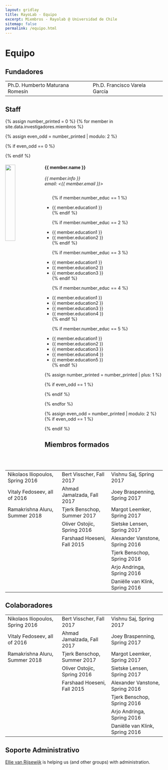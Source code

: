 ```yaml
---
layout: gridlay
title: RayoLab - Equipo
excerpt: Miembros - Rayolab @ Universidad de Chile
sitemap: false
permalink: /equipo.html
---
```

# Equipo

## Fundadores

<table align="center" style="width:100%">
  <tr>
    <td>Ph.D. Humberto Maturana Romesín</td>
    <td>Ph.D. Francisco Varela García</td>
  </tr>
  
</table>

## Staff

{% assign number_printed = 0 %}
{% for member in site.data.investigadores.miembros %}

{% assign even_odd = number_printed | modulo: 2 %}

{% if even_odd == 0 %}

<div class="row">
{% endif %}

<div class="col-sm-6 clearfix">
  <img src="{{ member.photo }}" class="img-responsive" width="25%" style="float: left" />
  <h4>{{ member.name }}</h4>
  <i>{{ member.info }}<br>email: <{{ member.email }}></i>
  <ul style="overflow: hidden">

  {% if member.number_educ == 1 %}

  <li> {{ member.education1 }} </li>
  {% endif %}

  {% if member.number_educ == 2 %}

  <li> {{ member.education1 }} </li>
  <li> {{ member.education2 }} </li>
  {% endif %}

  {% if member.number_educ == 3 %}

  <li> {{ member.education1 }} </li>
  <li> {{ member.education2 }} </li>
  <li> {{ member.education3 }} </li>
  {% endif %}

  {% if member.number_educ == 4 %}

  <li> {{ member.education1 }} </li>
  <li> {{ member.education2 }} </li>
  <li> {{ member.education3 }} </li>
  <li> {{ member.education4 }} </li>
  {% endif %}

  {% if member.number_educ == 5 %}

  <li> {{ member.education1 }} </li>
  <li> {{ member.education2 }} </li>
  <li> {{ member.education3 }} </li>
  <li> {{ member.education4 }} </li>
  <li> {{ member.education5 }} </li>
  {% endif %}

  </ul>
</div>

{% assign number_printed = number_printed | plus: 1 %}

{% if even_odd == 1 %}

</div>
{% endif %}

{% endfor %}

{% assign even_odd = number_printed | modulo: 2 %}
{% if even_odd == 1 %}

</div>
{% endif %}

## Miembros formados

<table align="center" style="width:100%">
  <tr>
    <td>Nikolaos Iliopoulos, Spring 2016</td>
    <td>Bert Visscher, Fall 2017</td>
    <td>Vishnu Saj, Spring 2017</td>
  </tr>
  <tr>
    <td>Vitaly Fedoseev, all of 2016</td>
    <td>Ahmad Jamalzada, Fall 2017</td>
    <td>Joey Braspenning, Spring 2017</td>
  </tr>
  <tr>
    <td>Ramakrishna Aluru, Summer 2018</td>
    <td>Tjerk Benschop, Summer 2017</td>
    <td>Margot Leemker, Spring 2017</td>
  </tr>
  <tr>
    <td></td>
    <td>Oliver Ostojic, Spring 2016</td>
    <td>Sietske Lensen, Spring 2017</td>
  </tr>
  <tr>
    <td></td>
    <td>Farshaad Hoeseni, Fall 2015</td>
    <td>Alexander Vanstone, Spring 2016</td>
  </tr>
  <tr>
    <td></td>
    <td></td>
    <td>Tjerk Benschop, Spring 2016</td>
  </tr>
  <tr>
    <td></td>
    <td></td>
    <td>Arjo Andringa, Spring 2016</td>
  </tr>
  <tr>
    <td></td>
    <td></td>
    <td>Daniëlle van Klink, Spring 2016</td>
  </tr>
</table>

## Colaboradores

<table align="center" style="width:100%">
  <tr>
    <td>Nikolaos Iliopoulos, Spring 2016</td>
    <td>Bert Visscher, Fall 2017</td>
    <td>Vishnu Saj, Spring 2017</td>
  </tr>
  <tr>
    <td>Vitaly Fedoseev, all of 2016</td>
    <td>Ahmad Jamalzada, Fall 2017</td>
    <td>Joey Braspenning, Spring 2017</td>
  </tr>
  <tr>
    <td>Ramakrishna Aluru, Summer 2018</td>
    <td>Tjerk Benschop, Summer 2017</td>
    <td>Margot Leemker, Spring 2017</td>
  </tr>
  <tr>
    <td></td>
    <td>Oliver Ostojic, Spring 2016</td>
    <td>Sietske Lensen, Spring 2017</td>
  </tr>
  <tr>
    <td></td>
    <td>Farshaad Hoeseni, Fall 2015</td>
    <td>Alexander Vanstone, Spring 2016</td>
  </tr>
  <tr>
    <td></td>
    <td></td>
    <td>Tjerk Benschop, Spring 2016</td>
  </tr>
  <tr>
    <td></td>
    <td></td>
    <td>Arjo Andringa, Spring 2016</td>
  </tr>
  <tr>
    <td></td>
    <td></td>
    <td>Daniëlle van Klink, Spring 2016</td>
  </tr>
</table>

## Soporte Administrativo

<a href="mailto:Rijsewijk@Physics.LeidenUniv.nl">Ellie van Rijsewijk</a> is helping us (and other groups) with administration.
